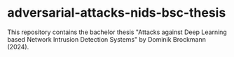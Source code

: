 # adversarial-attacks-nids-bsc-thesis
This repository contains the bachelor thesis "Attacks against Deep Learning based Network Intrusion Detection Systems" by Dominik Brockmann (2024).
